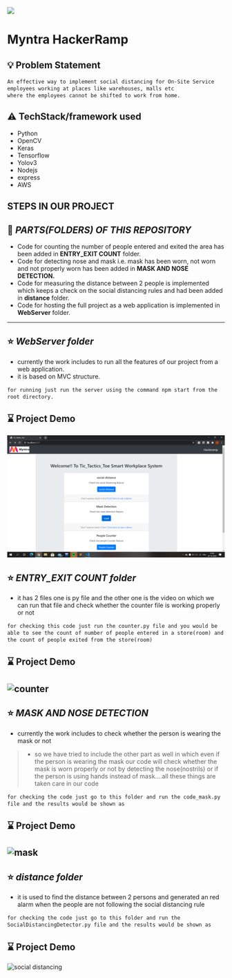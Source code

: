 <img src="https://user-images.githubusercontent.com/29287671/97078166-ba3bde80-1607-11eb-9a4e-7d5e223e7d58.png" width="140">

# Myntra HackerRamp
## :bulb: Problem Statement
```
An effective way to implement social distancing for On-Site Service employees working at places like warehouses, malls etc
where the employees cannot be shifted to work from home.
```
## :warning: TechStack/framework used
* Python
* OpenCV
* Keras
* Tensorflow
* Yolov3
* Nodejs
* express
* AWS
## **STEPS IN OUR PROJECT**
:file_folder: *PARTS(FOLDERS) OF THIS REPOSITORY*
---
* Code for counting the number of people entered and exited the area has been added in **ENTRY_EXIT COUNT** folder.
* Code for detecting nose and mask i.e. mask has been worn, not worn and not properly worn has been added in **MASK AND NOSE DETECTION.**
* Code for measuring the distance between 2 people is implemented which keeps a check on the social distancing rules and had been added in **distance** folder.
* Code for hosting the full project as a web application is implemented in **WebServer** folder.
---
## :star: *WebServer folder*

* currently the work includes to run all the features of our project from a web application.
* it is based on MVC structure.
```  
for running just run the server using the command npm start from the root directory. 
```
## :hourglass: **Project Demo**

![WebApp](distance/Webapp.png)

## :star: *ENTRY_EXIT COUNT folder*

* it has 2 files one is py file and the other one is the video on which we can run that file and check whether the counter file is working properly or not
```  
for checking this code just run the counter.py file and you would be able to see the count of number of people entered in a store(room) and the count of people exited from the store(room) 
```
## :hourglass: **Project Demo**

![counter](distance/counter.gif)
---
## :star: *MASK AND NOSE DETECTION*
* currently the work includes to check whether the person is wearing the mask or not
> * so we have tried to include the other part as well in which even if the person is wearing the mask our code will check whether the mask is worn properly or not by detecting the nose(nostrils) or if the person is using hands instead of mask....all these things are taken care in our code  
``` 
for checking the code just go to this folder and run the code_mask.py file and the results would be shown as
```
## :hourglass: **Project Demo**

![mask](distance/mask.gif)
---
## :star: *distance folder*
* it is used to find the distance between 2 persons and generated an red alarm when the people are not following the social distancing rule 
``` 
for checking the code just go to this folder and run the SocialDistancingDetector.py file and the results would be shown as 
```
## :hourglass: **Project Demo**

![social distancing](distance/social-dist.gif)
